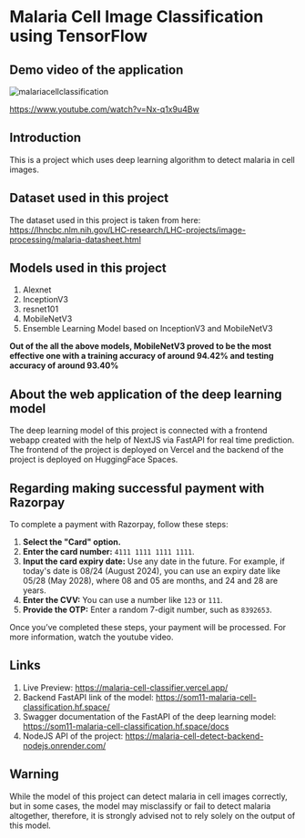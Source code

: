 # Malaria Cell Image Classification using TensorFlow

## Demo video of the application

![malariacellclassification](https://github.com/user-attachments/assets/3535bf28-373b-4560-b83c-dec7c7ee3780)

https://www.youtube.com/watch?v=Nx-q1x9u4Bw

## Introduction
This is a project which uses deep learning algorithm to detect malaria in cell images.

## Dataset used in this project

The dataset used in this project is taken from here: https://lhncbc.nlm.nih.gov/LHC-research/LHC-projects/image-processing/malaria-datasheet.html

## Models used in this project

1) Alexnet
2) InceptionV3
3) resnet101
4) MobileNetV3
5) Ensemble Learning Model based on InceptionV3 and MobileNetV3

**Out of the all the above models, MobileNetV3 proved to be the most effective one with a training accuracy of around 94.42% and testing accuracy of around 93.40%**

## About the web application of the deep learning model

The deep learning model of this project is connected with a frontend webapp created with the help of NextJS via FastAPI for real time prediction. The frontend of the project is deployed on Vercel and the backend of the project is deployed on HuggingFace Spaces.

## Regarding making successful payment with Razorpay

To complete a payment with Razorpay, follow these steps:

1. **Select the "Card" option.**
2. **Enter the card number:** `4111 1111 1111 1111`.
3. **Input the card expiry date:** Use any date in the future. For example, if today's date is 08/24 (August 2024), you can use an expiry date like 05/28 (May 2028), where 08 and 05 are months, and 24 and 28 are years.
4. **Enter the CVV:** You can use a number like `123` or `111`.
5. **Provide the OTP:** Enter a random 7-digit number, such as `8392653`.

Once you’ve completed these steps, your payment will be processed. For more information, watch the youtube video.

## Links

1) Live Preview: 
https://malaria-cell-classifier.vercel.app/
2) Backend FastAPI link of the model: https://som11-malaria-cell-classification.hf.space/
3) Swagger documentation of the FastAPI of the deep learning model: https://som11-malaria-cell-classification.hf.space/docs
4) NodeJS API of the project: https://malaria-cell-detect-backend-nodejs.onrender.com/

## Warning
While the model of this project can detect malaria in cell images correctly, but in some cases, the model may misclassify or fail to detect malaria altogether, therefore, it is strongly advised not to rely solely on the output of this model.

